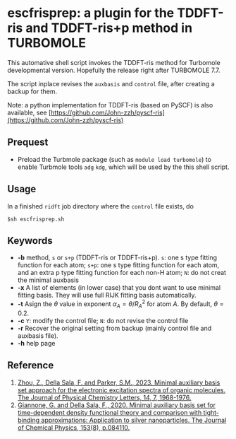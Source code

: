 
# escfrisprep: a plugin for the TDDFT-ris and TDDFT-ris+p method in TURBOMOLE
This automative shell script invokes the TDDFT-ris method for Turbomole developmental version. Hopefully the release right after TURBOMOLE 7.7.

The script inplace revises the `auxbasis` and `control` file, after creating a backup for them.

Note: a python implementation for TDDFT-ris (based on PySCF) is also available, see [https://github.com/John-zzh/pyscf-ris](https://github.com/John-zzh/pyscf-ris)

## Prequest
- Preload the Turbmole package (such as `module load turbomole`) to enable Turbmole tools `adg` `kdg`, which will be used by the this shell script.

## Usage
In a finished `ridft` job directory where the `control` file exists, do
```
$sh escfrisprep.sh 
```
## Keywords
- **-b** method, `s` or `s+p` (TDDFT-ris or TDDFT-ris+p). `s`: one s type fitting function for each atom; `s+p`: one s type fitting function for each atom, and an extra p type fitting function for each non-H atom; `N`: do not creat the minimal auxbasis
- **-x** A list of elements (in lower case) that you dont want to use minimal fitting basis. They will use full RIJK fitting basis automatically.
- **-t** Asign the $\theta$ value in exponent $\alpha_A = \theta/R_A^2$ for atom $A$. By default, $\theta=0.2$.
- **-c** `Y`: modify the control file; `N`: do not revise the control file
- **-r** Recover the original setting from backup (mainly control file and auxbasis file).
- **-h** help page


## Reference
1. [Zhou, Z., Della Sala, F. and Parker, S.M., 2023. Minimal auxiliary basis set approach for the electronic excitation spectra of organic molecules. The Journal of Physical Chemistry Letters, 14, 7, 1968-1976.](https://pubs.acs.org/doi/10.1021/acs.jpclett.2c03698)
2. [Giannone, G. and Della Sala, F., 2020. Minimal auxiliary basis set for time-dependent density functional theory and comparison with tight-binding approximations: Application to silver nanoparticles. The Journal of Chemical Physics, 153(8), p.084110.](https://doi.org/10.1063/5.0020545)
